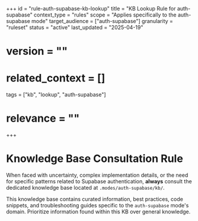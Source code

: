 +++
id = "rule-auth-supabase-kb-lookup"
title = "KB Lookup Rule for auth-supabase"
context_type = "rules"
scope = "Applies specifically to the auth-supabase mode"
target_audience = ["auth-supabase"]
granularity = "ruleset"
status = "active"
last_updated = "2025-04-19"
# version = ""
# related_context = []
tags = ["kb", "lookup", "auth-supabase"]
# relevance = ""
+++

# Knowledge Base Consultation Rule

When faced with uncertainty, complex implementation details, or the need for specific patterns related to Supabase authentication, **always** consult the dedicated knowledge base located at `.modes/auth-supabase/kb/`.

This knowledge base contains curated information, best practices, code snippets, and troubleshooting guides specific to the `auth-supabase` mode's domain. Prioritize information found within this KB over general knowledge.